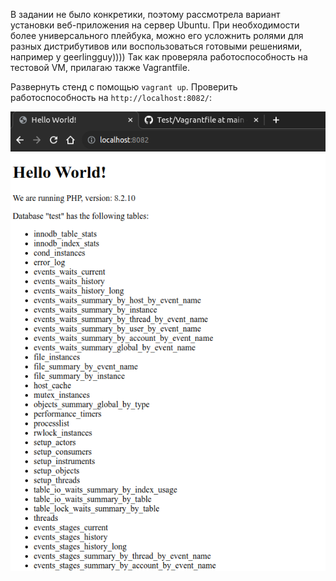 В задании не было конкретики, поэтому рассмотрела вариант установки веб-приложения на сервер Ubuntu. При необходимости более универсального плейбука, можно его усложнить ролями для разных дистрибутивов или воспользоваться готовыми решениями, например у geerlingguy))))
Так как проверяла работоспособность на тестовой VM, прилагаю также Vagrantfile.

Развернуть стенд с помощью `vagrant up`.
Проверить работоспособность на `http://localhost:8082/`:

![Image alt](https://github.com/GuliMari/Test/blob/main/Screenshot%20from%202023-09-22%2017-24-35.png)
